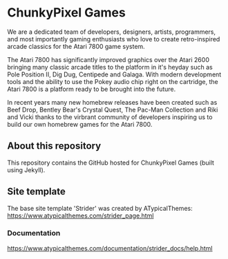 # ChunkyPixel Games

We are a dedicated team of developers, designers, artists, programmers, and most importantly gaming enthusiasts who love to create retro-inspired arcade classics for the Atari 7800 game system.

The Atari 7800 has significantly improved graphics over the Atari 2600 bringing many classic arcade titles to the platform in it's heyday such as Pole Position II, Dig Dug, Centipede and Galaga. With modern development tools and the ability to use the Pokey audio chip right on the cartridge, the Atari 7800 is a platform ready to be brought into the future.

In recent years many new homebrew releases have been created such as Beef Drop, Bentley Bear's Crystal Quest, The Pac-Man Collection and Riki and Vicki thanks to the virbrant community of developers inspiring us to build our own homebrew games for the Atari 7800.

## About this repository

This repository contains the GitHub hosted for ChunkyPixel Games (built using Jekyll).

## Site template

The base site template 'Strider' was created by ATypicalThemes:
https://www.atypicalthemes.com/strider_page.html

### Documentation

https://www.atypicalthemes.com/documentation/strider_docs/help.html
